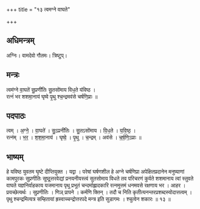 +++
title = "१३ त्वमग्ने वाघते"

+++
## अधिमन्त्रम्
अग्निः। वामदेवो गौतमः। त्रिष्टुप्।

## मन्त्रः
त्वम॑ग्ने वा॒घते॑ सु॒प्रणी॑तिः सु॒तसो॑माय विध॒ते य॑विष्ठ ।  
रत्नं॑ भर शशमा॒नाय॑ घृष्वे पृ॒थु श्च॒न्द्रमव॑से चर्षणि॒प्राः ॥

## पदपाठः
त्वम् । अ॒ग्ने॒ । वा॒घते॑ । सु॒ऽप्रनी॑तिः । सु॒तऽसो॑माय । वि॒ध॒ते । य॒वि॒ष्ठ॒ ।  
रत्न॑म् । भ॒र॒ । श॒श॒मा॒नाय॑ । घृष्वे॒ । पृ॒थु । च॒न्द्रम् । अव॑से । च॒र्ष॒णि॒ऽप्राः ॥

## भाष्यम्
हे यविष्ठ युवतम घृष्टे दीप्तियुक्त । यद्वा । परेषां घर्षणशील हे अग्ने चर्षणिप्रा अपेक्षितप्रदानेन मनुष्याणां कामपुरकः सुप्रणीतिः सूष्ठूत्तरवेद्यां प्रनयनीयस्त्वं सुतसोमाय विधते तव परिचरणं कुर्वते शशमानाय त्वां स्तुवते वाघते यज्ञनिर्वाहकाय यजमानाय पृथु प्रभूतं चन्दर्माह्लादकारि रत्नमुत्तमं धनमवसे रक्षणाय भर । आहर । प्रयच्छेत्यर्थः । सुप्रणीतिः । णिञ् प्रापने । कर्मणि क्तिन् । तदौ च निति कृतीत्यनन्तरप्रशब्दस्योदात्तत्वम् । पृथु श्चन्द्रमित्यत्र सम्हितायां ह्रस्वाच्चन्द्रोत्तरपदे मन्त्र इति सुडागमः । श्चुत्वेन शकारः ॥ १३ ॥
